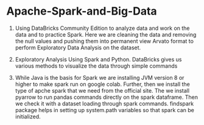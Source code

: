# Apache-Spark-and-Big-Data

1) Using DataBricks Community Edition to analyze data and work on the data and to practice Spark. Here we are cleaning the data and removing the null values and pushing them into permanent view Arvato format to perform Exploratory Data Analysis on the dataset.

2) Exploratory Analysis Using Spark and Python. DataBricks gives us various methods to visualize the data through simple commands

3) While Java is the basis for Spark we are installing JVM version 8 or higher to make spark run on google colab. Further, then we install the type of apche spark that we need from the official site. The we install pyarrow to run pandas commands directly on the spark dataframe. Then we check it with a dataset loading through spark commands. findspark package helps in setting up system.path variables so that spark can be initialized.

